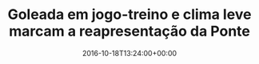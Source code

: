 ---
layout: post
title: "Goleada em jogo-treino e clima leve marcam a reapresentação da Ponte"
date: 2016-10-18T13:24:00+00:00
external_link: "http://globoesporte.globo.com/sp/campinas-e-regiao/futebol/times/ponte-preta/noticia/2016/10/goleada-em-jogo-treino-e-clima-leve-marcam-reapresentacao-da-ponte.html"
categories: news "globo.com"
---